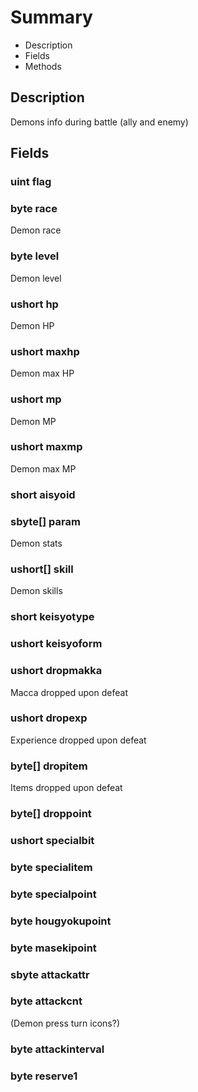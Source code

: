 # Summary
- Description 
- Fields
- Methods

## Description
Demons info during battle (ally and enemy)

## Fields
### uint flag

### byte race
Demon race
### byte level
Demon level
### ushort hp
Demon HP
### ushort maxhp
Demon max HP
### ushort mp
Demon MP
### ushort maxmp
Demon max MP
### short aisyoid

### sbyte[] param
Demon stats
### ushort[] skill
Demon skills
### short keisyotype

### ushort keisyoform

### ushort dropmakka
Macca dropped upon defeat
### ushort dropexp
Experience dropped upon defeat
### byte[] dropitem
Items dropped upon defeat
### byte[] droppoint

### ushort specialbit

### byte specialitem

### byte specialpoint

### byte hougyokupoint

### byte masekipoint

### sbyte attackattr

### byte attackcnt
(Demon press turn icons?)
### byte attackinterval

### byte reserve1